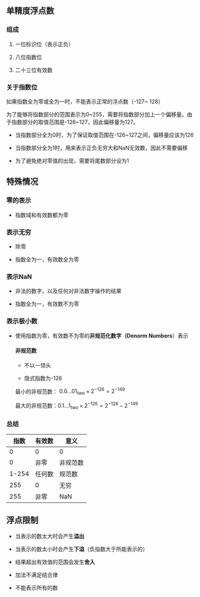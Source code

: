 ## 单精度浮点数

### 组成

1. 一位标识位（表示正负）

2. 八位指数位

3. 二十三位有效数

### 关于指数位

如果指数全为零或全为一时，不能表示正常的浮点数（-127~ 128）

为了能够将指数部分的范围表示为0~255，需要将指数部分加上一个偏移量。由于指数部分的取值范围是-126~127，因此偏移量为127。

* 当指数部分全为0时，为了保证取值范围在-126~127之间，偏移量应该为126

* 当指数部分全为1时，用来表示正负无穷大和NaN无效数，因此不需要偏移

* 为了避免绝对零值的出现，需要将尾数部分设为1

## 特殊情况

### 零的表示

* 指数域和有效数都为零

### 表示无穷

* 除零

* 指数全为一，有效数全为零

### 表示NaN

* 非法的数字，以及任何对非法数字操作的结果

* 指数全为一，有效数不为零

### 表示极小数

* 使用指数为零，有效数不为零的**非规范化数字（Denorm Numbers**）表示
  
  #### 非规范数
  
  * 不以一领头
  
  * 隐式指数为-126
  
  最小的非规范数： $0.0...01_{two} \times2^{-126}=2^{-149}$
  
  最大的非规范数：$0.1...1_{two} \times2^{-126}=2^{-126} - 2^{-149}$

### 总结

| 指数    | 有效数 | 意义   |
| ----- | --- | ---- |
| 0     | 0   | 0    |
| 0     | 非零  | 非规范数 |
| 1-254 | 任何数 | 规范数  |
| 255   | 0   | 无穷   |
| 255   | 非零  | NaN  |

## 浮点限制

* 当表示的数太大时会产生**溢出**

* 当表示的数太小时会产生**下溢**（负指数大于所能表示的）

* 结果超出有效值的范围会发生**舍入**

* 加法不满足结合律

* 不能表示所有的数
